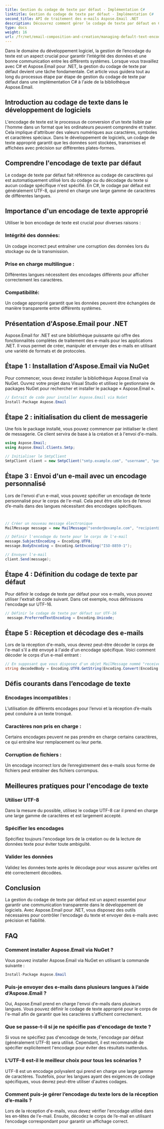 ```yaml
---
title: Gestion du codage de texte par défaut - Implémentation C#
linktitle: Gestion du codage de texte par défaut - Implémentation C#
second_title: API de traitement des e-mails Aspose.Email .NET
description: Découvrez comment gérer le codage de texte par défaut en C# à l'aide d'Aspose.Email pour .NET. Suivez les instructions étape par étape avec le code source et assurez une communication précise des données.
type: docs
weight: 16
url: /fr/net/email-composition-and-creation/managing-default-text-encoding-csharp-implementation/
---
```


Dans le domaine du développement logiciel, la gestion de l’encodage du texte est un aspect crucial pour garantir l’intégrité des données et une bonne communication entre les différents systèmes. Lorsque vous travaillez avec C# et Aspose.Email pour .NET, la gestion du codage de texte par défaut devient une tâche fondamentale. Cet article vous guidera tout au long du processus étape par étape de gestion du codage de texte par défaut dans une implémentation C# à l'aide de la bibliothèque Aspose.Email.


## Introduction au codage de texte dans le développement de logiciels

L'encodage de texte est le processus de conversion d'un texte lisible par l'homme dans un format que les ordinateurs peuvent comprendre et traiter. Cela implique d'attribuer des valeurs numériques aux caractères, symboles et caractères spéciaux. Dans le développement de logiciels, un codage de texte approprié garantit que les données sont stockées, transmises et affichées avec précision sur différentes plates-formes.

## Comprendre l'encodage de texte par défaut

Le codage de texte par défaut fait référence au codage de caractères qui est automatiquement utilisé lors du codage ou du décodage du texte si aucun codage spécifique n'est spécifié. En C#, le codage par défaut est généralement UTF-8, qui prend en charge une large gamme de caractères de différentes langues.

## Importance d'un encodage de texte approprié

Utiliser le bon encodage de texte est crucial pour diverses raisons :
### Intégrité des données:
Un codage incorrect peut entraîner une corruption des données lors du stockage ou de la transmission.
### Prise en charge multilingue : 
Différentes langues nécessitent des encodages différents pour afficher correctement les caractères.
### Compatibilité:
Un codage approprié garantit que les données peuvent être échangées de manière transparente entre différents systèmes.

## Présentation d'Aspose.Email pour .NET

Aspose.Email for .NET est une bibliothèque puissante qui offre des fonctionnalités complètes de traitement des e-mails pour les applications .NET. Il vous permet de créer, manipuler et envoyer des e-mails en utilisant une variété de formats et de protocoles.

## Étape 1 : Installation d'Aspose.Email via NuGet

Pour commencer, vous devez installer la bibliothèque Aspose.Email via NuGet. Ouvrez votre projet dans Visual Studio et utilisez le gestionnaire de packages NuGet pour rechercher et installer le package « Aspose.Email ».

```csharp
// Extrait de code pour installer Aspose.Email via NuGet
Install-Package Aspose.Email
```

## Étape 2 : initialisation du client de messagerie

Une fois le package installé, vous pouvez commencer par initialiser le client de messagerie. Ce client servira de base à la création et à l'envoi d'e-mails.

```csharp
using Aspose.Email;
using Aspose.Email.Clients.Smtp;

// Initialiser le SmtpClient
SmtpClient client = new SmtpClient("smtp.example.com", "username", "password");
```

## Étape 3 : Envoi d'un e-mail avec un encodage personnalisé

Lors de l'envoi d'un e-mail, vous pouvez spécifier un encodage de texte personnalisé pour le corps de l'e-mail. Cela peut être utile lors de l’envoi d’e-mails dans des langues nécessitant des encodages spécifiques.

```csharp


// Créer un nouveau message électronique
MailMessage message = new MailMessage("sender@example.com", "recipient@example.com", "Subject", "Body");

// Définir l'encodage du texte pour le corps de l'e-mail
message.SubjectEncoding = Encoding.UTF8;
message.BodyEncoding = Encoding.GetEncoding("ISO-8859-1");

// Envoyer l'e-mail
client.Send(message);
```

## Étape 4 : Définition du codage de texte par défaut

Pour définir le codage de texte par défaut pour vos e-mails, vous pouvez utiliser l'extrait de code suivant. Dans cet exemple, nous définissons l'encodage sur UTF-16.

```csharp
// Définir le codage de texte par défaut sur UTF-16
 message.PreferredTextEncoding = Encoding.Unicode;
```

## Étape 5 : Réception et décodage des e-mails

Lors de la réception d'e-mails, vous devrez peut-être décoder le corps de l'e-mail s'il a été envoyé à l'aide d'un encodage spécifique. Voici comment décoder le corps d’un e-mail entrant :

```csharp
// En supposant que vous disposez d'un objet MailMessage nommé "receivedMessage"
string decodedBody = Encoding.UTF8.GetString(Encoding.Convert(Encoding.GetEncoding("ISO-8859-1"), Encoding.UTF8, Encoding.GetEncoding("ISO-8859-1").GetBytes(receivedMessage.Body)));
```

## Défis courants dans l’encodage de texte

### Encodages incompatibles : 
L’utilisation de différents encodages pour l’envoi et la réception d’e-mails peut conduire à un texte tronqué.
### Caractères non pris en charge :
Certains encodages peuvent ne pas prendre en charge certains caractères, ce qui entraîne leur remplacement ou leur perte.
### Corruption de fichiers : 
Un encodage incorrect lors de l’enregistrement des e-mails sous forme de fichiers peut entraîner des fichiers corrompus.

## Meilleures pratiques pour l'encodage de texte

### Utiliser UTF-8 
 Dans la mesure du possible, utilisez le codage UTF-8 car il prend en charge une large gamme de caractères et est largement accepté.
### Spécifier les encodages 
 Spécifiez toujours l'encodage lors de la création ou de la lecture de données texte pour éviter toute ambiguïté.
### Valider les données 
 Validez les données texte après le décodage pour vous assurer qu’elles ont été correctement décodées.

## Conclusion

La gestion du codage de texte par défaut est un aspect essentiel pour garantir une communication transparente dans le développement de logiciels. Avec Aspose.Email pour .NET, vous disposez des outils nécessaires pour contrôler l'encodage du texte et envoyer des e-mails avec précision et fiabilité.

## FAQ

### Comment installer Aspose.Email via NuGet ?

Vous pouvez installer Aspose.Email via NuGet en utilisant la commande suivante :
```csharp
Install-Package Aspose.Email
```

### Puis-je envoyer des e-mails dans plusieurs langues à l’aide d’Aspose.Email ?

Oui, Aspose.Email prend en charge l'envoi d'e-mails dans plusieurs langues. Vous pouvez définir le codage de texte approprié pour le corps de l'e-mail afin de garantir que les caractères s'affichent correctement.

### Que se passe-t-il si je ne spécifie pas d'encodage de texte ?

Si vous ne spécifiez pas d'encodage de texte, l'encodage par défaut (généralement UTF-8) sera utilisé. Cependant, il est recommandé de spécifier explicitement l'encodage pour éviter des résultats inattendus.

### L'UTF-8 est-il le meilleur choix pour tous les scénarios ?

UTF-8 est un encodage polyvalent qui prend en charge une large gamme de caractères. Toutefois, pour les langues ayant des exigences de codage spécifiques, vous devrez peut-être utiliser d'autres codages.

### Comment puis-je gérer l’encodage du texte lors de la réception d’e-mails ?

Lors de la réception d'e-mails, vous devez vérifier l'encodage utilisé dans les en-têtes de l'e-mail. Ensuite, décodez le corps de l’e-mail en utilisant l’encodage correspondant pour garantir un affichage correct.
